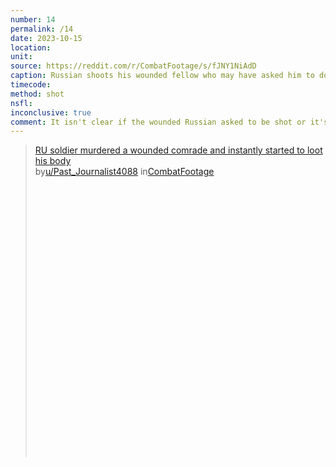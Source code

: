 ```yaml
---
number: 14
permalink: /14
date: 2023-10-15
location:
unit:
source: https://reddit.com/r/CombatFootage/s/fJNY1NiAdD
caption: Russian shoots his wounded fellow who may have asked him to do so, starts looting immediately
timecode:
method: shot
nsfl:
inconclusive: true
comment: It isn't clear if the wounded Russian asked to be shot or it's a plain murder by his mate.
---
```

<blockquote class="reddit-embed-bq" style="height:500px" data-embed-height="554"><a href="https://www.reddit.com/r/CombatFootage/comments/178bljo/ru_soldier_murdered_a_wounded_comrade_and/">RU soldier murdered a wounded comrade and instantly started to loot his body</a><br> by<a href="https://www.reddit.com/user/Past_Journalist4088/">u/Past_Journalist4088</a> in<a href="https://www.reddit.com/r/CombatFootage/">CombatFootage</a></blockquote><script async="" src="https://embed.reddit.com/widgets.js" charset="UTF-8"></script>